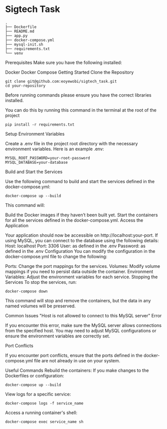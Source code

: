 # Sigtech Task

```commandline
.
├── Dockerfile
├── README.md
├── app.py
├── docker-compose.yml
├── mysql-init.sh
├── requirements.txt
└── venv

```
Prerequisites
Make sure you have the following installed:

Docker
Docker Compose
Getting Started
Clone the Repository

```commandline
git clone git@github.com:eoyewobi/sigtech_task.git
cd your-repository
```

Before running commands please ensure you have the correct libraries installed.

You can do this by running this command in the terminal at the root of the project
```commandline
pip install -r requirements.txt
```



Setup Environment Variables

Create a .env file in the project root directory with the necessary environment variables. Here is an example .env:

```commandline
MYSQL_ROOT_PASSWORD=your-root-password
MYSQL_DATABASE=your-database
```


Build and Start the Services


Use the following command to build and start the services defined in the docker-compose.yml:


```commandline
docker-compose up --build
```

This command will:

Build the Docker images if they haven’t been built yet.
Start the containers for all the services defined in the docker-compose.yml.
Access the Application

Your application should now be accessible on http://localhost:your-port.
If using MySQL, you can connect to the database using the following details:
Host: localhost
Port: 3306
User: as defined in the .env
Password: as defined in the .env
Configuration
You can modify the configuration in the docker-compose.yml file to change the following:

Ports: Change the port mappings for the services.
Volumes: Modify volume mappings if you need to persist data outside the container.
Environment Variables: Adjust the environment variables for each service.
Stopping the Services
To stop the services, run:

```commandline
docker-compose down
```
This command will stop and remove the containers, but the data in any named volumes will be preserved.

Common Issues
"Host is not allowed to connect to this MySQL server" Error

If you encounter this error, make sure the MySQL server allows connections from the specified host. You may need to adjust MySQL configurations or ensure the environment variables are correctly set.

Port Conflicts

If you encounter port conflicts, ensure that the ports defined in the docker-compose.yml file are not already in use on your system.

Useful Commands
Rebuild the containers: If you make changes to the Dockerfiles or configuration:

```commandline
docker-compose up --build
```

View logs for a specific service:

```commandline
docker-compose logs -f service_name
```

Access a running container's shell:

```commandline
docker-compose exec service_name sh
```

